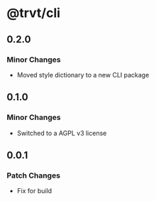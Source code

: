 # @trvt/cli

## 0.2.0

### Minor Changes

-   Moved style dictionary to a new CLI package

## 0.1.0

### Minor Changes

-   Switched to a AGPL v3 license

## 0.0.1

### Patch Changes

-   Fix for build
